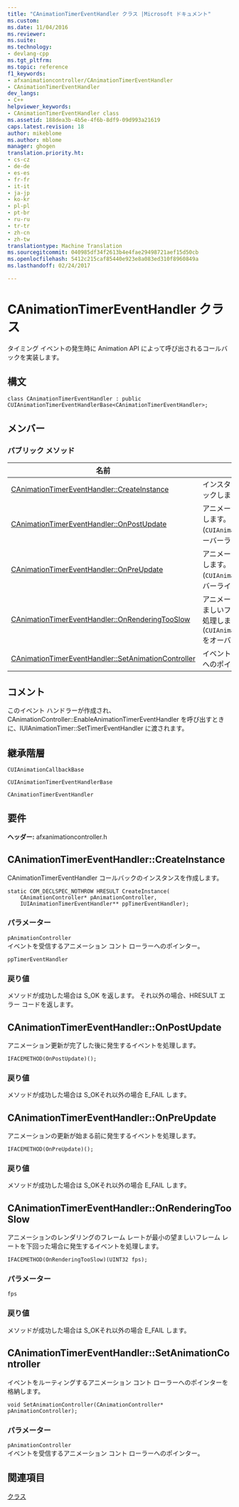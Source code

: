 ```yaml
---
title: "CAnimationTimerEventHandler クラス |Microsoft ドキュメント"
ms.custom: 
ms.date: 11/04/2016
ms.reviewer: 
ms.suite: 
ms.technology:
- devlang-cpp
ms.tgt_pltfrm: 
ms.topic: reference
f1_keywords:
- afxanimationcontroller/CAnimationTimerEventHandler
- CAnimationTimerEventHandler
dev_langs:
- C++
helpviewer_keywords:
- CAnimationTimerEventHandler class
ms.assetid: 188dea3b-4b5e-4f6b-8df9-09d993a21619
caps.latest.revision: 18
author: mikeblome
ms.author: mblome
manager: ghogen
translation.priority.ht:
- cs-cz
- de-de
- es-es
- fr-fr
- it-it
- ja-jp
- ko-kr
- pl-pl
- pt-br
- ru-ru
- tr-tr
- zh-cn
- zh-tw
translationtype: Machine Translation
ms.sourcegitcommit: 040985df34f2613b4e4fae29498721aef15d50cb
ms.openlocfilehash: 5412c215caf85440e923e8a083ed310f8960849a
ms.lasthandoff: 02/24/2017

---
```

# <a name="canimationtimereventhandler-class"></a>CAnimationTimerEventHandler クラス
タイミング イベントの発生時に Animation API によって呼び出されるコールバックを実装します。  
  
## <a name="syntax"></a>構文  
  
```  
class CAnimationTimerEventHandler : public CUIAnimationTimerEventHandlerBase<CAnimationTimerEventHandler>;  
```  
  
## <a name="members"></a>メンバー  
  
### <a name="public-methods"></a>パブリック メソッド  
  
|名前|説明|  
|----------|-----------------|  
|[CAnimationTimerEventHandler::CreateInstance](#createinstance)|インスタンスを作成`CAnimationTimerEventHandler`コールバックします。|  
|[CAnimationTimerEventHandler::OnPostUpdate](#onpostupdate)|アニメーション更新が完了した後に発生するイベントを処理します。 (`CUIAnimationTimerEventHandlerBase::OnPostUpdate` をオーバーライドします)。|  
|[CAnimationTimerEventHandler::OnPreUpdate](#onpreupdate)|アニメーションの更新が始まる前に発生するイベントを処理します。 (`CUIAnimationTimerEventHandlerBase::OnPreUpdate` をオーバーライドします)。|  
|[CAnimationTimerEventHandler::OnRenderingTooSlow](#onrenderingtooslow)|アニメーションのレンダリングのフレーム レートが最小の望ましいフレーム レートを下回った場合に発生するイベントを処理します。 (`CUIAnimationTimerEventHandlerBase::OnRenderingTooSlow` をオーバーライドします)。|  
|[CAnimationTimerEventHandler::SetAnimationController](#setanimationcontroller)|イベントをルーティングするアニメーション コント ローラーへのポインターを格納します。|  
  
## <a name="remarks"></a>コメント  
 このイベント ハンドラーが作成され、CAnimationController::EnableAnimationTimerEventHandler を呼び出すときに、IUIAnimationTimer::SetTimerEventHandler に渡されます。  
  
## <a name="inheritance-hierarchy"></a>継承階層  
 `CUIAnimationCallbackBase`  
  
 `CUIAnimationTimerEventHandlerBase`  
  
 `CAnimationTimerEventHandler`  
  
## <a name="requirements"></a>要件  
 **ヘッダー:** afxanimationcontroller.h  
  
##  <a name="a-namecreateinstancea--canimationtimereventhandlercreateinstance"></a><a name="createinstance"></a>CAnimationTimerEventHandler::CreateInstance  
 CAnimationTimerEventHandler コールバックのインスタンスを作成します。  
  
```  
static COM_DECLSPEC_NOTHROW HRESULT CreateInstance(
    CAnimationController* pAnimationController,  
    IUIAnimationTimerEventHandler** ppTimerEventHandler);
```  
  
### <a name="parameters"></a>パラメーター  
 `pAnimationController`  
 イベントを受信するアニメーション コント ローラーへのポインター。  
  
 `ppTimerEventHandler`  
  
### <a name="return-value"></a>戻り値  
 メソッドが成功した場合は S_OK を返します。 それ以外の場合、HRESULT エラー コードを返します。  
  
##  <a name="a-nameonpostupdatea--canimationtimereventhandleronpostupdate"></a><a name="onpostupdate"></a>CAnimationTimerEventHandler::OnPostUpdate  
 アニメーション更新が完了した後に発生するイベントを処理します。  
  
```  
IFACEMETHOD(OnPostUpdate)();
```  
  
### <a name="return-value"></a>戻り値  
 メソッドが成功した場合は S_OKそれ以外の場合 E_FAIL します。  
  
##  <a name="a-nameonpreupdatea--canimationtimereventhandleronpreupdate"></a><a name="onpreupdate"></a>CAnimationTimerEventHandler::OnPreUpdate  
 アニメーションの更新が始まる前に発生するイベントを処理します。  
  
```  
IFACEMETHOD(OnPreUpdate)();
```  
  
### <a name="return-value"></a>戻り値  
 メソッドが成功した場合は S_OKそれ以外の場合 E_FAIL します。  
  
##  <a name="a-nameonrenderingtooslowa--canimationtimereventhandleronrenderingtooslow"></a><a name="onrenderingtooslow"></a>CAnimationTimerEventHandler::OnRenderingTooSlow  
 アニメーションのレンダリングのフレーム レートが最小の望ましいフレーム レートを下回った場合に発生するイベントを処理します。  
  
```  
IFACEMETHOD(OnRenderingTooSlow)(UINT32 fps);
```  
  
### <a name="parameters"></a>パラメーター  
 `fps`  
  
### <a name="return-value"></a>戻り値  
 メソッドが成功した場合は S_OKそれ以外の場合 E_FAIL します。  
  
##  <a name="a-namesetanimationcontrollera--canimationtimereventhandlersetanimationcontroller"></a><a name="setanimationcontroller"></a>CAnimationTimerEventHandler::SetAnimationController  
 イベントをルーティングするアニメーション コント ローラーへのポインターを格納します。  
  
```  
void SetAnimationController(CAnimationController* pAnimationController);
```  
  
### <a name="parameters"></a>パラメーター  
 `pAnimationController`  
 イベントを受信するアニメーション コント ローラーへのポインター。  
  
## <a name="see-also"></a>関連項目  
 [クラス](../../mfc/reference/mfc-classes.md)

